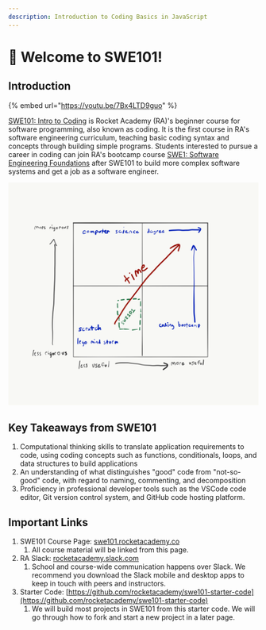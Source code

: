 ```yaml
---
description: Introduction to Coding Basics in JavaScript
---
```


# 🚀 Welcome to SWE101!

## Introduction

{% embed url="https://youtu.be/7Bx4LTD9guo" %}

[SWE101: Intro to Coding](https://rocketacademy.co/swe101) is Rocket Academy \(RA\)'s beginner course for software programming, also known as coding. It is the first course in RA's software engineering curriculum, teaching basic coding syntax and concepts through building simple programs. Students interested to pursue a career in coding can join RA's bootcamp course [SWE1: Software Engineering Foundations](https://rocketacademy.co/swe1) after SWE101 to build more complex software systems and get a job as a software engineer.

![SWE101 falls near the start of one&apos;s journey to become a software programmer.](.gitbook/assets/course-ped.png)

## Key Takeaways from SWE101

1. Computational thinking skills to translate application requirements to code, using coding concepts such as functions, conditionals, loops, and data structures to build applications
2. An understanding of what distinguishes "good" code from "not-so-good" code, with regard to naming, commenting, and decomposition
3. Proficiency in professional developer tools such as the VSCode code editor, Git version control system, and GitHub code hosting platform.

## Important Links

1. SWE101 Course Page: [swe101.rocketacademy.co](https://swe101.rocketacademy.co)
   1. All course material will be linked from this page.
2. RA Slack: [rocketacademy.slack.com](https://github.com/rocketacademy/swe101/tree/6b08702a2474a3fb5a286b7f690032985ad8ad30/rocketacademy.slack.com)
   1. School and course-wide communication happens over Slack. We recommend you download the Slack mobile and desktop apps to keep in touch with peers and instructors.
3. Starter Code: [https://github.com/rocketacademy/swe101-starter-code](https://github.com/rocketacademy/swe101-starter-code)
   1. We will build most projects in SWE101 from this starter code. We will go through how to fork and start a new project in a later page.

